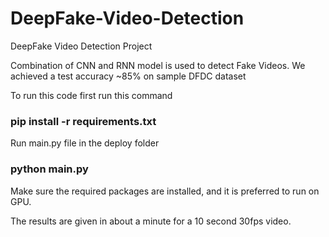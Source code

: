 # DeepFake-Video-Detection
DeepFake Video Detection Project

Combination of CNN and RNN model is used to detect Fake Videos.
We achieved a test accuracy ~85% on sample DFDC dataset 

To run this code first run this command 
### pip install -r requirements.txt
Run main.py file in the deploy folder
### python main.py

Make sure the required packages are installed, and it is preferred to run on GPU.

The results are given in about a minute for a 10 second 30fps video.
